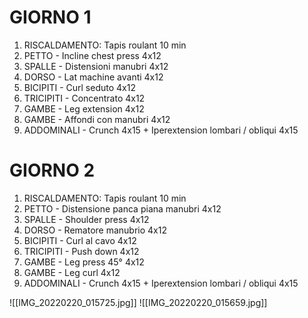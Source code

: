 # GIORNO 1
1. RISCALDAMENTO: Tapis roulant 10 min
2. PETTO - Incline chest press 4x12
3. SPALLE - Distensioni manubri 4x12
4. DORSO - Lat machine avanti 4x12
5. BICIPITI - Curl seduto 4x12
6. TRICIPITI - Concentrato 4x12
7. GAMBE - Leg extension 4x12
8. GAMBE - Affondi con manubri 4x12
9. ADDOMINALI - Crunch 4x15 + Iperextension lombari / obliqui 4x15

# GIORNO 2
1. RISCALDAMENTO: Tapis roulant 10 min
2. PETTO - Distensione panca piana manubri 4x12
3. SPALLE - Shoulder press 4x12
4. DORSO - Rematore manubrio 4x12
5. BICIPITI - Curl al cavo 4x12
6. TRICIPITI - Push down 4x12
7. GAMBE - Leg press 45° 4x12
8. GAMBE - Leg curl 4x12
9. ADDOMINALI - Crunch 4x15 + Iperextension lombari / obliqui 4x15

![[IMG_20220220_015725.jpg]]
![[IMG_20220220_015659.jpg]]